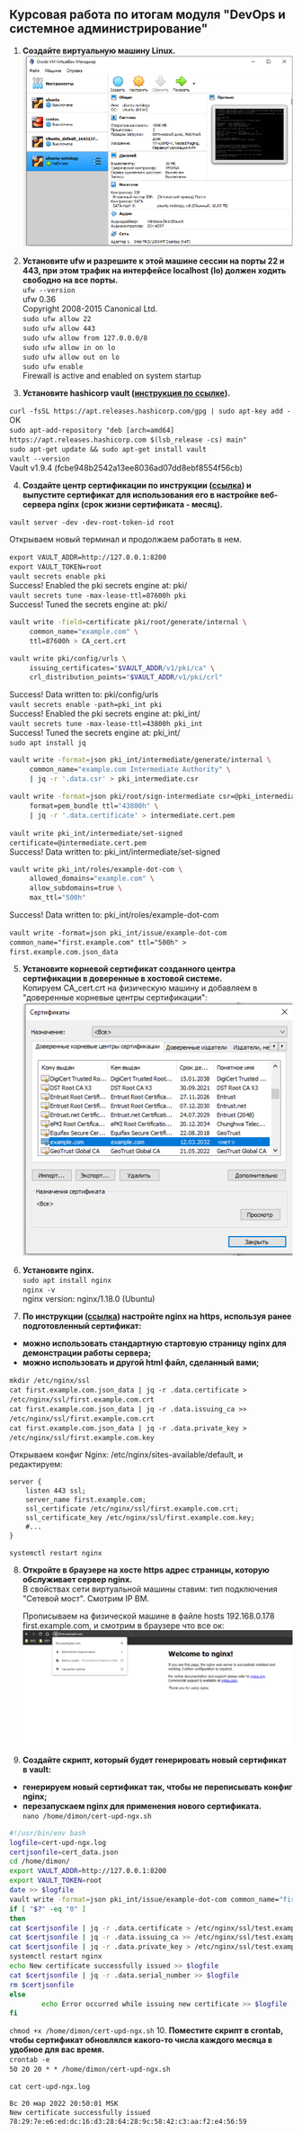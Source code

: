 ## Курсовая работа по итогам модуля "DevOps и системное администрирование"
1. **Создайте виртуальную машину Linux.**
   ![scr38.png](img/01.png)
2. **Установите ufw и разрешите к этой машине сессии на порты 22 и 443, при этом трафик на интерфейсе localhost (lo) должен ходить свободно на все порты.**  
   `ufw --version`   
   ufw 0.36    
   Copyright 2008-2015 Canonical Ltd.     
   `sudo ufw allow 22`  
   `sudo ufw allow 443`   
   `sudo ufw allow from 127.0.0.0/8`   
   `sudo ufw allow in on lo`   
   `sudo ufw allow out on lo`   
   `sudo ufw enable`   
   Firewall is active and enabled on system startup   
   
3. **Установите hashicorp vault ([инструкция по ссылке](https://learn.hashicorp.com/tutorials/vault/getting-started-install?in=vault/getting-started#install-vault)).**  

`curl -fsSL https://apt.releases.hashicorp.com/gpg | sudo apt-key add -`   
OK    
`sudo apt-add-repository "deb [arch=amd64] https://apt.releases.hashicorp.com $(lsb_release -cs) main"`  
`sudo apt-get update && sudo apt-get install vault`   
`vault --version`    
Vault v1.9.4 (fcbe948b2542a13ee8036ad07dd8ebf8554f56cb)

4. **Cоздайте центр сертификации по инструкции ([ссылка](https://learn.hashicorp.com/tutorials/vault/pki-engine?in=vault/secrets-management)) и выпустите сертификат для использования его в настройке веб-сервера nginx (срок жизни сертификата - месяц).**

`vault server -dev -dev-root-token-id root`  

Открываем новый терминал и продолжаем работать в нем.    

`export VAULT_ADDR=http://127.0.0.1:8200`  
`export VAULT_TOKEN=root`  
`vault secrets enable pki`  
Success! Enabled the pki secrets engine at: pki/      
`vault secrets tune -max-lease-ttl=87600h pki`  
Success! Tuned the secrets engine at: pki/      

```bash
vault write -field=certificate pki/root/generate/internal \
     common_name="example.com" \
     ttl=87600h > CA_cert.crt
```
```bash
vault write pki/config/urls \
     issuing_certificates="$VAULT_ADDR/v1/pki/ca" \
     crl_distribution_points="$VAULT_ADDR/v1/pki/crl"
```
Success! Data written to: pki/config/urls    
`vault secrets enable -path=pki_int pki`  
Success! Enabled the pki secrets engine at: pki_int/     
`vault secrets tune -max-lease-ttl=43800h pki_int`  
Success! Tuned the secrets engine at: pki_int/  
`sudo apt install jq`
```bash
vault write -format=json pki_int/intermediate/generate/internal \
     common_name="example.com Intermediate Authority" \
     | jq -r '.data.csr' > pki_intermediate.csr
```
```bash
vault write -format=json pki/root/sign-intermediate csr=@pki_intermediate.csr \
     format=pem_bundle ttl="43800h" \
     | jq -r '.data.certificate' > intermediate.cert.pem
```
`vault write pki_int/intermediate/set-signed certificate=@intermediate.cert.pem`    
Success! Data written to: pki_int/intermediate/set-signed

```bash
vault write pki_int/roles/example-dot-com \
     allowed_domains="example.com" \
     allow_subdomains=true \
     max_ttl="500h"
```
Success! Data written to: pki_int/roles/example-dot-com

`vault write -format=json pki_int/issue/example-dot-com common_name="first.example.com" ttl="500h" > first.example.com.json_data`      

5. **Установите корневой сертификат созданного центра сертификации в доверенные в хостовой системе.**  
   Копируем CA_cert.crt на физическую машину и добавляем в "доверенные корневые центры сертификации":  
   ![scr38.png](img/02.png)
   
6. **Установите nginx.**  
   `sudo apt install nginx`   
   `nginx -v`  
   nginx version: nginx/1.18.0 (Ubuntu)
   
7. <b>По инструкции ([ссылка](https://nginx.org/en/docs/http/configuring_https_servers.html)) настройте nginx на https, используя ранее подготовленный сертификат:
- можно использовать стандартную стартовую страницу nginx для демонстрации работы сервера;
- можно использовать и другой html файл, сделанный вами;</b>

`mkdir /etc/nginx/ssl`  
`cat first.example.com.json_data | jq -r .data.certificate > /etc/nginx/ssl/first.example.com.crt`    
`cat first.example.com.json_data | jq -r .data.issuing_ca >> /etc/nginx/ssl/first.example.com.crt`    
`cat first.example.com.json_data | jq -r .data.private_key > /etc/nginx/ssl/first.example.com.key`    

Открываем конфиг Nginx: /etc/nginx/sites-available/default, и редактируем:
```
server {
	listen 443 ssl;
	server_name first.example.com;
	ssl_certificate	/etc/nginx/ssl/first.example.com.crt;
	ssl_certificate_key /etc/nginx/ssl/first.example.com.key;
	#...
}
```
`systemctl restart nginx`

8. **Откройте в браузере на хосте https адрес страницы, которую обслуживает сервер nginx.**  
   В свойствах сети виртуальной машины ставим: тип подключения "Сетевой мост". Смотрим IP ВМ.  
   
   Прописываем на физической машине в файле hosts 	192.168.0.178	first.example.com, и смотрим в браузере что все ок:
   ![scr38.png](img/03.png)
   
9. <b>Создайте скрипт, который будет генерировать новый сертификат в vault:
- генерируем новый сертификат так, чтобы не переписывать конфиг nginx;
- перезапускаем nginx для применения нового сертификата.</b>  
  `nano /home/dimon/cert-upd-ngx.sh`
```bash
#!/usr/bin/env bash
logfile=cert-upd-ngx.log
certjsonfile=cert_data.json
cd /home/dimon/
export VAULT_ADDR=http://127.0.0.1:8200
export VAULT_TOKEN=root
date >> $logfile
vault write -format=json pki_int/issue/example-dot-com common_name="first.example.com" ttl="500h" > $certjsonfile 2>>$logfi>
if [ "$?" -eq "0" ]
then
cat $certjsonfile | jq -r .data.certificate > /etc/nginx/ssl/test.example.com.crt
cat $certjsonfile | jq -r .data.issuing_ca >> /etc/nginx/ssl/test.example.com.crt
cat $certjsonfile | jq -r .data.private_key > /etc/nginx/ssl/test.example.com.key
systemctl restart nginx
echo New certificate successfully issued >> $logfile
cat $certjsonfile | jq -r .data.serial_number >> $logfile
rm $certjsonfile
else
        echo Error occurred while issuing new certificate >> $logfile
fi
```  
`chmod +x /home/dimon/cert-upd-ngx.sh`
10. **Поместите скрипт в crontab, чтобы сертификат обновлялся какого-то числа каждого месяца в удобное для вас время.**  
    `crontab -e`  
    `50 20 20 * * /home/dimon/cert-upd-ngx.sh`

`cat cert-upd-ngx.log`
```
Вс 20 мар 2022 20:50:01 MSK
New certificate successfully issued
78:29:7e:e6:ed:dc:16:d3:28:64:28:9c:58:42:c3:aa:f2:e4:56:59
```